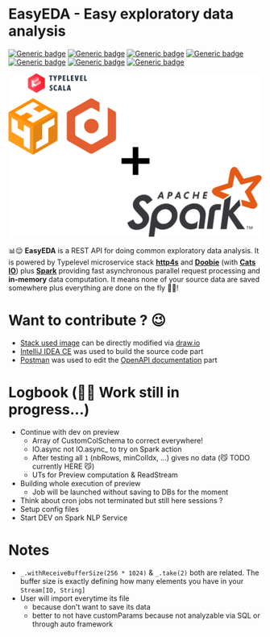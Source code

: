 # EasyEDA - Easy exploratory data analysis

[![Generic badge](https://img.shields.io/badge/Scala-2.13-darkred.svg?style=plastic)](https://www.scala-lang.org/)
[![Generic badge](https://img.shields.io/badge/http4s-0.23-red.svg?style=plastic)](https://http4s.org/#)
[![Generic badge](https://img.shields.io/badge/Doobie-1.0-orangered.svg?style=plastic)](https://tpolecat.github.io/doobie/)
[![Generic badge](https://img.shields.io/badge/Spark-3.3-orange.svg?style=plastic)](https://spark.apache.org/)
[![Generic badge](https://img.shields.io/badge/SwaggerUI-4.14-green.svg?style=plastic)](https://swagger.io/)
[![Generic badge](https://img.shields.io/badge/SBT-1.7-blue.svg?style=plastic)](https://www.scala-sbt.org/)
[![Generic badge](https://img.shields.io/badge/OpenJDK-11-white.svg?style=plastic)](https://adoptium.net/)

![stackUsed](docs/stackUsed.png)

📊😌 **EasyEDA** is a REST API for doing common exploratory data analysis.
It is powered by Typelevel microservice stack **[http4s](https://http4s.org/v0.23/docs/quickstart.html)**
and **[Doobie](https://tpolecat.github.io/doobie/)** (with **[Cats IO](https://typelevel.org/cats-effect/)**)
plus **[Spark](https://spark.apache.org/docs/3.3.3/)**
providing fast asynchronous parallel request processing and **in-memory** data computation.
It means none of your source data are saved somewhere plus everything are done on the fly 🚀🤩!


# Want to contribute ? 😉

- [Stack used image](docs/stackUsed.png) can be directly modified via [draw.io](https://app.diagrams.net/)
- [IntelliJ IDEA CE](https://www.jetbrains.com/idea/) was used to build the source code part
- [Postman](https://www.postman.com/) was used to edit the [OpenAPI documentation](src/main/resources/swagger/openapi.yaml) part


# Logbook (🙏😣 Work still in progress...)

- Continue with dev on preview
  - Array of CustomColSchema to correct everywhere!
  - IO.async not IO.async_ to try on Spark action
  - After testing all `1` (nbRows, minColIdx, ...) gives no data (😼 TODO currently HERE 😼)
  - UTs for Preview computation & ReadStream
- Building whole execution of preview
  - Job will be launched without saving to DBs for the moment
- Think about cron jobs not terminated but still here sessions ?
- Setup config files
- Start DEV on Spark NLP Service


# Notes

- `_.withReceiveBufferSize(256 * 1024)` & `_.take(2)` both are related. The buffer size is exactly defining how many
elements you have in your `Stream[IO, String]`
- User will import everytime its file
  - because don't want to save its data
  - better to not have customParams because not analyzable via SQL or through auto framework